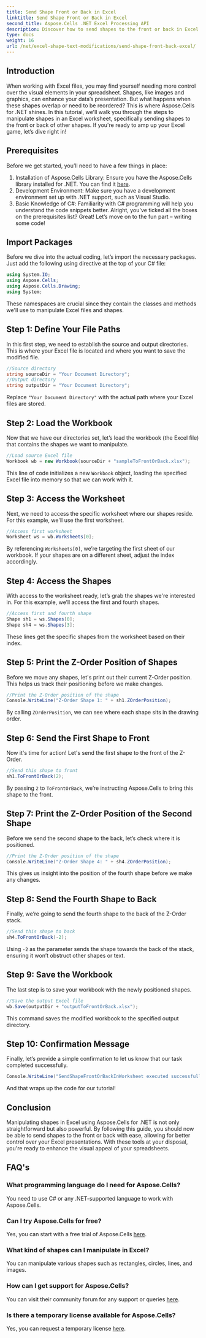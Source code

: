```yaml
---
title: Send Shape Front or Back in Excel
linktitle: Send Shape Front or Back in Excel
second_title: Aspose.Cells .NET Excel Processing API
description: Discover how to send shapes to the front or back in Excel using Aspose.Cells for .NET. This guide provides a step-by-step tutorial with tips.
type: docs
weight: 16
url: /net/excel-shape-text-modifications/send-shape-front-back-excel/
---
```

## Introduction
When working with Excel files, you may find yourself needing more control over the visual elements in your spreadsheet. Shapes, like images and graphics, can enhance your data’s presentation. But what happens when these shapes overlap or need to be reordered? This is where Aspose.Cells for .NET shines. In this tutorial, we'll walk you through the steps to manipulate shapes in an Excel worksheet, specifically sending shapes to the front or back of other shapes. If you're ready to amp up your Excel game, let’s dive right in!
## Prerequisites
Before we get started, you’ll need to have a few things in place:
1. Installation of Aspose.Cells Library: Ensure you have the Aspose.Cells library installed for .NET. You can find it [here](https://releases.aspose.com/cells/net/).
2. Development Environment: Make sure you have a development environment set up with .NET support, such as Visual Studio.
3. Basic Knowledge of C#: Familiarity with C# programming will help you understand the code snippets better.
Alright, you've ticked all the boxes on the prerequisites list? Great! Let’s move on to the fun part – writing some code!
## Import Packages
Before we dive into the actual coding, let’s import the necessary packages. Just add the following using directive at the top of your C# file:
```csharp
using System.IO;
using Aspose.Cells;
using Aspose.Cells.Drawing;
using System;
```
These namespaces are crucial since they contain the classes and methods we'll use to manipulate Excel files and shapes.
## Step 1: Define Your File Paths
In this first step, we need to establish the source and output directories. This is where your Excel file is located and where you want to save the modified file.
```csharp
//Source directory
string sourceDir = "Your Document Directory";
//Output directory
string outputDir = "Your Document Directory";
```
Replace `"Your Document Directory"` with the actual path where your Excel files are stored.
## Step 2: Load the Workbook
Now that we have our directories set, let’s load the workbook (the Excel file) that contains the shapes we want to manipulate.
```csharp
//Load source Excel file
Workbook wb = new Workbook(sourceDir + "sampleToFrontOrBack.xlsx");
```
This line of code initializes a new `Workbook` object, loading the specified Excel file into memory so that we can work with it.
## Step 3: Access the Worksheet 
Next, we need to access the specific worksheet where our shapes reside. For this example, we'll use the first worksheet.
```csharp
//Access first worksheet
Worksheet ws = wb.Worksheets[0];
```
By referencing `Worksheets[0]`, we’re targeting the first sheet of our workbook. If your shapes are on a different sheet, adjust the index accordingly.
## Step 4: Access the Shapes
With access to the worksheet ready, let’s grab the shapes we're interested in. For this example, we’ll access the first and fourth shapes.
```csharp
//Access first and fourth shape
Shape sh1 = ws.Shapes[0];
Shape sh4 = ws.Shapes[3];
```
These lines get the specific shapes from the worksheet based on their index.
## Step 5: Print the Z-Order Position of Shapes
Before we move any shapes, let's print out their current Z-Order position. This helps us track their positioning before we make changes.
```csharp
//Print the Z-Order position of the shape
Console.WriteLine("Z-Order Shape 1: " + sh1.ZOrderPosition);
```
By calling `ZOrderPosition`, we can see where each shape sits in the drawing order.
## Step 6: Send the First Shape to Front
Now it's time for action! Let's send the first shape to the front of the Z-Order.
```csharp
//Send this shape to front
sh1.ToFrontOrBack(2);
```
By passing `2` to `ToFrontOrBack`, we’re instructing Aspose.Cells to bring this shape to the front. 
## Step 7: Print the Z-Order Position of the Second Shape
Before we send the second shape to the back, let’s check where it is positioned.
```csharp
//Print the Z-Order position of the shape
Console.WriteLine("Z-Order Shape 4: " + sh4.ZOrderPosition);
```
This gives us insight into the position of the fourth shape before we make any changes.
## Step 8: Send the Fourth Shape to Back
Finally, we’re going to send the fourth shape to the back of the Z-Order stack.
```csharp
//Send this shape to back
sh4.ToFrontOrBack(-2);
```
Using `-2` as the parameter sends the shape towards the back of the stack, ensuring it won’t obstruct other shapes or text.
## Step 9: Save the Workbook 
The last step is to save your workbook with the newly positioned shapes.
```csharp
//Save the output Excel file
wb.Save(outputDir + "outputToFrontOrBack.xlsx");
```
This command saves the modified workbook to the specified output directory.
## Step 10: Confirmation Message
Finally, let’s provide a simple confirmation to let us know that our task completed successfully.
```csharp
Console.WriteLine("SendShapeFrontOrBackInWorksheet executed successfully.\r\n");
```
And that wraps up the code for our tutorial!
## Conclusion
Manipulating shapes in Excel using Aspose.Cells for .NET is not only straightforward but also powerful. By following this guide, you should now be able to send shapes to the front or back with ease, allowing for better control over your Excel presentations. With these tools at your disposal, you're ready to enhance the visual appeal of your spreadsheets.
## FAQ's
### What programming language do I need for Aspose.Cells?  
You need to use C# or any .NET-supported language to work with Aspose.Cells.
### Can I try Aspose.Cells for free?  
Yes, you can start with a free trial of Aspose.Cells [here](https://releases.aspose.com/).
### What kind of shapes can I manipulate in Excel?  
You can manipulate various shapes such as rectangles, circles, lines, and images.
### How can I get support for Aspose.Cells?  
You can visit their community forum for any support or queries [here](https://forum.aspose.com/c/cells/9).
### Is there a temporary license available for Aspose.Cells?  
Yes, you can request a temporary license [here](https://purchase.aspose.com/temporary-license/).
